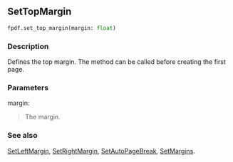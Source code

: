 ## SetTopMargin ##

```python
fpdf.set_top_margin(margin: float)
```

### Description ###

Defines the top margin. The method can be called before creating the first page.

### Parameters ###

margin:
> The margin.

### See also ###

[SetLeftMargin](SetLeftMargin.md), [SetRightMargin](SetRightMargin.md), [SetAutoPageBreak](SetAutoPageBreak.md), [SetMargins](SetMargins.md).
